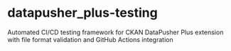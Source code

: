 # datapusher_plus-testing
Automated CI/CD testing framework for CKAN DataPusher Plus extension with file format validation and GitHub Actions integration

